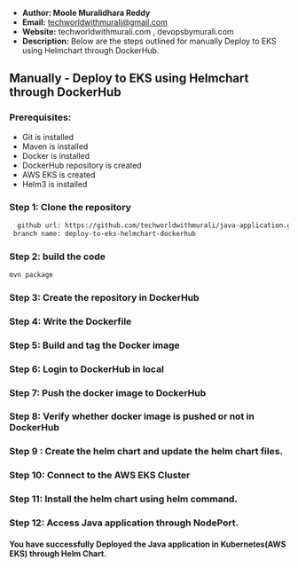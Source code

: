 + <b>Author: Moole Muralidhara Reddy</b></br>
+ <b>Email:</b> techworldwithmurali@gmail.com</br>
+ <b>Website:</b> techworldwithmurali.com , devopsbymurali.com</br>
+ <b>Description:</b> Below are the steps outlined for manually Deploy to EKS using Helmchart through DockerHub.</br>

## Manually - Deploy to EKS using Helmchart through DockerHub

### Prerequisites:
+ Git is installed
+ Maven is installed
+ Docker is installed
+ DockerHub repository is created
+ AWS EKS is created
+ Helm3 is installed

### Step 1: Clone the repository
  
```xml
  github url: https://github.com/techworldwithmurali/java-application.git
 branch name: deploy-to-eks-helmchart-dockerhub
```
### Step 2: build the code
```xml
mvn package
```
### Step 3: Create the repository in DockerHub
### Step 4: Write the Dockerfile
### Step 5: Build and tag the Docker image
### Step 6: Login to DockerHub in local
### Step 7: Push the docker image to DockerHub
### Step 8: Verify whether docker image is pushed or not in DockerHub
### Step 9 : Create the helm chart and update the helm chart files.
### Step 10: Connect to the AWS EKS Cluster
### Step 11: Install the helm chart using helm command.
### Step 12: Access Java application through NodePort.


#### You have successfully Deployed the Java application in Kubernetes(AWS EKS) through Helm Chart.
